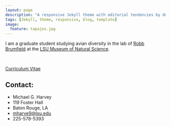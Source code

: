 ```yaml
---
layout: page
description: "A responsive Jekyll theme with editorial tendencies by designer Michael Rose."
tags: [Jekyll, theme, responsive, blog, template]
image:
  feature: tapajos.jpg
---
```


I am a graduate student studying avian diversity in the lab of <a href="http://www.museum.lsu.edu/brumfield.html" target="_blank">Robb Brumfield</a> at the <a href="http://appl003.lsu.edu/natsci/lmns.nsf/index" target="_blank">LSU Museum of Natural Science</a>.

<br /><div markdown="0"><a href="http://mgharvey.github.io/docs/Harvey_CV_2.28.14.pdf" class="btn">Curriculum Vitae</a></div>

## Contact:

* Michael G. Harvey
* 119 Foster Hall
* Baton Rouge, LA
* <a href="mailto:mharve9@lsu.edu" target="_blank">mharve9@lsu.edu</a>
* 225-578-5393
